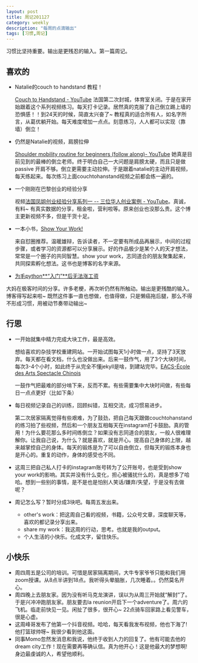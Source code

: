 ```yaml
---
layout: post
title: 周记201127
category: weekly
description: "每周的点滴输出"
tags: [习惯,周记]
---
```


习惯比坚持重要。输出是更残忍的输入。第一篇周记。


## 喜欢的

- Natalie的couch to handstand 教程！

   [Couch to Handstand - YouTube](https://www.youtube.com/watch?v=5QMMfQE0M38&list=PLm0dGAeCgU5VLKtFJ8sw6ETzPPhSeuVzh) 法国第二次封城，体育室关闭。于是在家开始跟着这个系列视频练习。每天打卡记录。居然真的克服了自己倒立踢上墙的恐惧感！！到24天的时候，简直太兴奋了~ 教程真的适合所有人，如名字所言，从葛优躺开始。每天难度增加一点点。刻意练习，人人都可以实现（靠墙）倒立！

- 仍然是Natalie的视频，肩膀拉伸

  [Shoulder mobility routine for beginners (follow along)- YouTube](https://www.youtube.com/watch?v=csdetAjEums&t) 她真是目前见到的最棒的倒立老师。终于明白自己一大问题是肩膀太硬，而且只是做passive 开肩不够。倒立更需要主动拉伸。于是跟着natalie的主动开肩视频，每天练起来。每次练习上面couchtohanstand视频之前都会练一遍的。

- 一个刚刚在巴黎创业的经验分享

  视频[法国凤姐创业经验分享系列一 -- 三位华人创业案例 - YouTube](https://www.youtube.com/watch?v=lRrrFAeJYjw)。真诚，有料~ 有真实数据的分享，租金啦，营利啦等。原来创业也没那么贵。这个博主更新视频不多，但是干货十足。

- 一本小书，[Show Your Work!](https://www.goodreads.com/book/show/18290401-show-your-work) 

  来自怼圈推荐。温暖雄辩，告诉读者，不一定要有所成品再展示，中间的过程步骤，或者学习的资源都可以分享展示。好的作品极少是某个人的天才想法，常常是一个圈子的共同智慧。show your work，志同道合的朋友聚集起来，共同探索孵化想法。这书也是博客的名字来源。

-  [为毛python**“入门”**后无法涨工资](https://fm.101.camp/2020/geek2py-dama.html)

  大妈在极客时间的分享。许多老梗，再次听仍然有所触动。输出是更残酷的输入。博客得写起来啦~ 既然这件事一直也想做，也值得做，只是懒癌拖后腿，那么不得不形成习惯，用被动节奏带动输出~ 

## 行思

- 一开始就集中精力完成大块工作，最是高效。

  想给喜欢的杂技学校重建网站。一开始试图每天1小时做一点，坚持了3天放弃。每天都在看文档，什么也没做出来。后来一鼓作气，用了3个大块时间，每次3-4个小时，如此终于从完全不懂jekyll是啥，到建站完毕。[EACS-École des Arts Spectacle Chinois](https://ericazhan.gitlab.io/) 

  一鼓作气把最难的部分啃下来，反而不累。有些需要集中大块时间做，有些每日一点点更好（比如下条）

- 每日视频记录自己的训练，回顾纠错，互相交流，成习惯易进步。

  第二次居家隔离觉得有些艰难，为了鼓劲，把自己每天跟做couchtohanstand的练习拍了些视频，然后和一个朋友互相每天在instagram打卡鼓励。真的管用！为什么要花那么多时间练倒立？如果没有志同道合的朋友，一般人很难理解你。让我自己说，为什么？就是喜欢，就是开心。提高自己身体的上限，越来越掌控自己的身体。每天的锻炼是为了可以自由倒立，但每天的锻炼本身也是开心的。重复的动作，身体的感受也不同。

- 这周三把自己私人打卡的instagram账号转为了公开账号，也是受到show your work的影响。其实并没有什么变化，担心被骚扰什么的，真是想多了哈哈。想到一些别的事情，是不是也是怕别人笑话/嫌弃/失望，于是没有去做呢？

- 周记怎么写？暂时分成3块吧。每周五发出来。

  - other's work：把这周自己看的视频，书籍，公众号文章，深度聊天等，喜欢的都记录分享出来。
  - share my work：我这周的行动，思考。也就是我的output。
  - 个人生活的小快乐。化成文字，留住快乐。

## 小快乐

- 周四周五是公司的培训。可惜是居家隔离期间，大牛专家爷爷只能和我们用zoom授课。从8点半讲到18点。我听得头晕脑胀，几次睡着。。仍然莫名开心。
- 周四晚上去朋友家。因为没有听马克龙演讲，误以为从周三开始就“解封”了。于是兴冲冲跑朋友家。朋友要去la reunion开启下一个adventure了。周六的飞机。临走前快见一见。闲扯了很多，很开心~ 22点骑车回家路上看见警车，很是心虚。
- 这周峰哥发布了他第一个抖音视频。哈哈，每天看我发布视频，他也下海了! 他打篮球帅呀~ 我很少看到他这面。
- 同事Momo忽然发消息和我说，他终于收到人力的回复了。他有可能去他的dream city工作！现在需要再等确认信。真为他开心！这是他最大的梦想啊!  身边最虔诚的人，希望他顺利。

